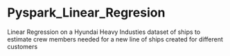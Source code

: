 # Pyspark_Linear_Regresion
Linear Regression on a Hyundai Heavy Industies dataset of ships to estimate crew members needed for a new line of ships created for different customers
